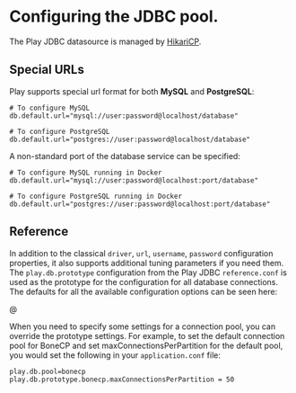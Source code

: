 <!--- Copyright (C) 2009-2019 Lightbend Inc. <https://www.lightbend.com> -->
# Configuring the JDBC pool.

The Play JDBC datasource is managed by [HikariCP](https://brettwooldridge.github.io/HikariCP/).

## Special URLs

Play supports special url format for both **MySQL** and **PostgreSQL**:

```
# To configure MySQL
db.default.url="mysql://user:password@localhost/database"

# To configure PostgreSQL
db.default.url="postgres://user:password@localhost/database"
```

A non-standard port of the database service can be specified:

```
# To configure MySQL running in Docker
db.default.url="mysql://user:password@localhost:port/database"

# To configure PostgreSQL running in Docker
db.default.url="postgres://user:password@localhost:port/database"
```

## Reference

In addition to the classical `driver`, `url`, `username`, `password` configuration properties, it also supports additional tuning parameters if you need them.  The `play.db.prototype` configuration from the Play JDBC `reference.conf` is used as the prototype for the configuration for all database connections.  The defaults for all the available configuration options can be seen here:

@[](/confs/play-jdbc/reference.conf)

When you need to specify some settings for a connection pool, you can override the prototype settings.  For example, to set the default connection pool for BoneCP and set maxConnectionsPerPartition for the default pool, you would set the following in your `application.conf` file:

```
play.db.pool=bonecp
play.db.prototype.bonecp.maxConnectionsPerPartition = 50
```

